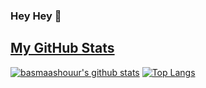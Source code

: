 ### Hey Hey 👋

## [My GitHub Stats](https://github.com/anuraghazra/github-readme-stats)


[![basmaashouur's github stats](https://github-readme-stats.vercel.app/api?username=basmaashouur&hide=stars&show_icons=true&theme=nord&include_all_commits=true&count_private=true)](https://github.com/basmaashouur?tab=repositories) [![Top Langs](https://github-readme-stats.vercel.app/api/top-langs/?username=basmaashouur&langs_count=6&layout=compact&theme=nord)](https://github.com/basmaashouur?tab=repositories)

<!--
**basmaashouur/basmaashouur** is a ✨ _special_ ✨ repository because its `README.md` (this file) appears on your GitHub profile.

Here are some ideas to get you started:

- 🔭 I’m currently working on ...
- 🌱 I’m currently learning ...
- 👯 I’m looking to collaborate on ...
- 🤔 I’m looking for help with ...
- 💬 Ask me about ...
- 📫 How to reach me: ...
- 😄 Pronouns: ...
- ⚡ Fun fact: ...
-->
